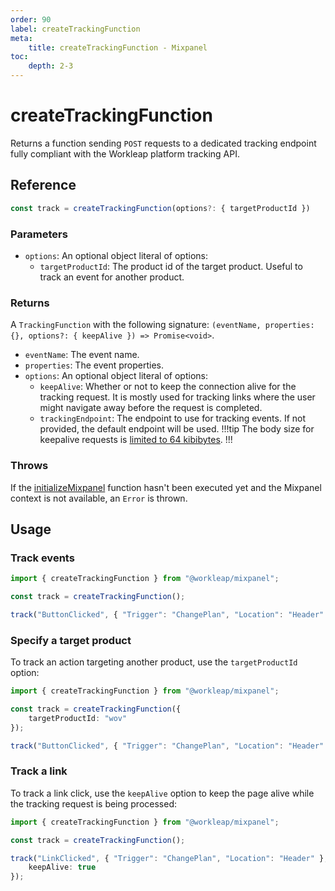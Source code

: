 ```yaml
---
order: 90
label: createTrackingFunction
meta:
    title: createTrackingFunction - Mixpanel
toc:
    depth: 2-3
---
```


# createTrackingFunction

Returns a function sending `POST` requests to a dedicated tracking endpoint fully compliant with the Workleap platform tracking API.

## Reference

```ts
const track = createTrackingFunction(options?: { targetProductId })
```

### Parameters

- `options`: An optional object literal of options:
    - `targetProductId`: The product id of the target product. Useful to track an event for another product.

### Returns

A `TrackingFunction` with the following signature: `(eventName, properties: {}, options?: { keepAlive }) => Promise<void>`.

- `eventName`: The event name.
- `properties`: The event properties.
- `options`: An optional object literal of options:
    - `keepAlive`: Whether or not to keep the connection alive for the tracking request. It is mostly used for tracking links where the user might navigate away before the request is completed.
    - `trackingEndpoint`: The endpoint to use for tracking events. If not provided, the default endpoint will be used.
!!!tip
The body size for keepalive requests is [limited to 64 kibibytes](https://developer.mozilla.org/en-US/docs/Web/API/RequestInit#keepalive).
!!!

### Throws

If the [initializeMixpanel](./initializeMixpanel.md) function hasn't been executed yet and the Mixpanel context is not available, an `Error` is thrown.

## Usage

### Track events

```ts !#5
import { createTrackingFunction } from "@workleap/mixpanel";

const track = createTrackingFunction();

track("ButtonClicked", { "Trigger": "ChangePlan", "Location": "Header" });
```

### Specify a target product

To track an action targeting another product, use the `targetProductId` option:

```ts !#4
import { createTrackingFunction } from "@workleap/mixpanel";

const track = createTrackingFunction({
    targetProductId: "wov"
});

track("ButtonClicked", { "Trigger": "ChangePlan", "Location": "Header" });
```

### Track a link

To track a link click, use the `keepAlive` option to keep the page alive while the tracking request is being processed:

```ts !#6
import { createTrackingFunction } from "@workleap/mixpanel";

const track = createTrackingFunction();

track("LinkClicked", { "Trigger": "ChangePlan", "Location": "Header" }, {
    keepAlive: true
});
```

